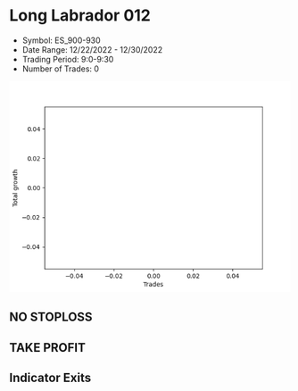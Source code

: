# Long Labrador 012 
- Symbol: ES_900-930
- Date Range: 12/22/2022 - 12/30/2022
- Trading Period: 9:0-9:30
- Number of Trades: 0

![Plot](LongLabrador012ES_900-930.png)
## NO STOPLOSS














## TAKE PROFIT











## Indicator Exits

